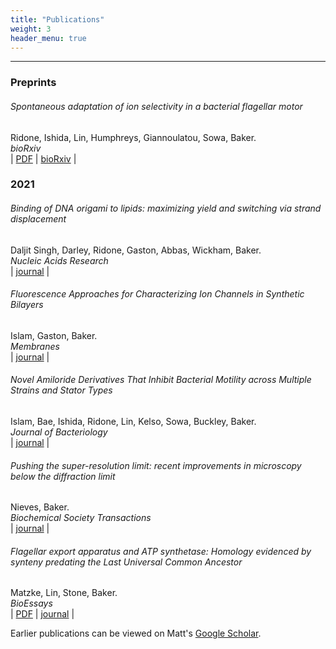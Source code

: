 ```yaml
---
title: "Publications"
weight: 3
header_menu: true
---
```

---
### Preprints

###### Spontaneous adaptation of ion selectivity in a bacterial flagellar motor
Ridone, Ishida, Lin, Humphreys, Giannoulatou, Sowa, Baker.  
*bioRxiv*  
| [PDF](https://www.biorxiv.org/content/10.1101/2021.01.26.427765v3.full.pdf)
| [bioRxiv](https://www.biorxiv.org/content/10.1101/2021.01.26.427765v3) |

### 2021

###### Binding of DNA origami to lipids: maximizing yield and switching via strand displacement
Daljit Singh, Darley, Ridone, Gaston, Abbas, Wickham, Baker.  
*Nucleic Acids Research*  
| [journal](https://academic.oup.com/nar/article/49/19/10835/6382389?login=true) |

###### Fluorescence Approaches for Characterizing Ion Channels in Synthetic Bilayers 
Islam, Gaston, Baker.  
*Membranes*  
| [journal](https://www.mdpi.com/2077-0375/11/11/857) |

###### Novel Amiloride Derivatives That Inhibit Bacterial Motility across Multiple Strains and Stator Types
Islam, Bae, Ishida, Ridone, Lin, Kelso, Sowa, Buckley, Baker.  
*Journal of Bacteriology*  
| [journal](https://journals.asm.org/doi/10.1128/JB.00367-21?url_ver=Z39.88-2003&rfr_id=ori:rid:crossref.org&rfr_dat=cr_pub%20%200pubmed) |

###### Pushing the super-resolution limit: recent improvements in microscopy below the diffraction limit
Nieves, Baker.  
*Biochemical Society Transactions*  
| [journal](https://portlandpress.com/biochemsoctrans/article-abstract/49/1/431/227879/Pushing-the-super-resolution-limit-recent) |

###### Flagellar export apparatus and ATP synthetase: Homology evidenced by synteny predating the Last Universal Common Ancestor
Matzke, Lin, Stone, Baker.  
*BioEssays*  
| [PDF](https://onlinelibrary.wiley.com/doi/epdf/10.1002/bies.202100004)
| [journal](https://onlinelibrary.wiley.com/doi/abs/10.1002/bies.202100004) |

Earlier publications can be viewed on Matt's [Google Scholar](https://scholar.google.com.au/citations?hl=en&user=CAkKpjwAAAAJ&view_op=list_works&sortby=pubdate).